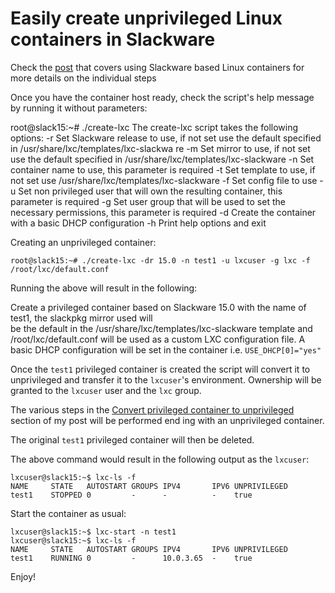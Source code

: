 # Easily create unprivileged Linux containers in Slackware

Check the [post](https://nixing.mx/posts/unprivileged-containers-in-slackware-15.html) that covers using Slackware based Linux containers for more details on the individual steps

Once you have the container host ready, check the script's help message by running it without parameters:

root@slack15:~# ./create-lxc
The create-lxc script takes the following options:
    -r  Set Slackware release to use, if not set use the default specified in /usr/share/lxc/templates/lxc-slackwa    re
    -m  Set mirror to use, if not set use the default specified in /usr/share/lxc/templates/lxc-slackware
    -n  Set container name to use, this parameter is required
    -t  Set template to use, if not set use /usr/share/lxc/templates/lxc-slackware
    -f  Set config file to use
    -u  Set non privileged user that will own the resulting container, this parameter is required
    -g  Set user group that will be used to set the necessary permissions, this parameter is required
    -d  Create the container with a basic DHCP configuration
    -h  Print help options and exit

Creating an unprivileged container:

    root@slack15:~# ./create-lxc -dr 15.0 -n test1 -u lxcuser -g lxc -f /root/lxc/default.conf
	
Running the above will result in the following:

Create a privileged container based on Slackware 15.0 with the name of test1, the slackpkg mirror used will  
be the default in the /usr/share/lxc/templates/lxc-slackware template and /root/lxc/default.conf will be used 
as a custom LXC configuration file. A basic DHCP configuration will be set in the container i.e. `USE_DHCP[0]="yes"`

Once the `test1` privileged container is created the script will convert it to unprivileged and transfer it to the `lxcuser`'s environment. Ownership will be granted to the `lxcuser` user and the `lxc` group.

The various steps in the [Convert privileged container to unprivileged](https://nixing.mx/posts/unprivileged-containers-in-slackware-15.html#convert-privileged-container-to-unprivileged) section of my post will be performed end    ing with an unprivileged container.

The original `test1` privileged container will then be deleted.

The above command would result in the following output as the `lxcuser`:

    lxcuser@slack15:~$ lxc-ls -f
    NAME     STATE   AUTOSTART GROUPS IPV4       IPV6 UNPRIVILEGED 
    test1    STOPPED 0         -      -          -    true         

Start the container as usual:

    lxcuser@slack15:~$ lxc-start -n test1
    lxcuser@slack15:~$ lxc-ls -f
    NAME     STATE   AUTOSTART GROUPS IPV4       IPV6 UNPRIVILEGED 
    test1    RUNNING 0         -      10.0.3.65  -    true         
    
Enjoy!
